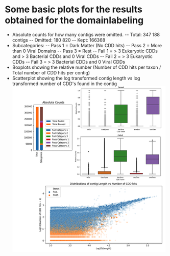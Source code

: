 # Some basic plots for the results obtained for the domainlabeling
- Absolute counts for how many contigs were omitted.
-- Total: 347 188 contigs
-- Omitted: 180 820
-- Kept: 166368
- Subcategories:
-- Pass 1 = Dark Matter (No CDD hits)
-- Pass 2 = More than 0 Viral Domains
-- Pass 3 = Rest
-- Fail 1 = > 3 Eukaryotic CDDs and > 3 Bacterial CDDs and 0 Viral CDDs
-- Fail 2 = > 3 Eukaryotic CDDs
-- Fail 3 = > 3 Bacterial CDDs and 0 Viral CDDs
- Boxplots showing the relative number (Number of CDD hits per taxon / Total number of CDD hits per contig)
- Scatterplot showing the log transformed contig length vs log transformed number of CDD's found in the contig
![alt text](https://github.com/NCBI-Hackathons/VirusDiscoveryProject/blob/master/DomainLabeling/results/CDD_overview.png)

